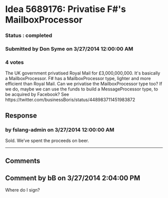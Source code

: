 # Idea 5689176: Privatise F#'s MailboxProcessor #

### Status : completed

### Submitted by Don Syme on 3/27/2014 12:00:00 AM

### 4 votes

<joke>
The UK government privatised Royal Mail for £3,000,000,000. It's basically a MailboxProcessor. F# has a MailboxProcessor type, lighter and more efficient than Royal Mail. Can we privatise the MailboxProcessor type too?
If we do, maybe we can use the funds to build a MessageProcessor type, to be acquired by Facebook?
See https://twitter.com/businessBoris/status/448983711451983872
</joke>



## Response 
### by fslang-admin on 3/27/2014 12:00:00 AM

Sold. We’ve spent the proceeds on beer.

------------------------
## Comments


## Comment by bB on 3/27/2014 2:04:00 PM
Where do I sign?


